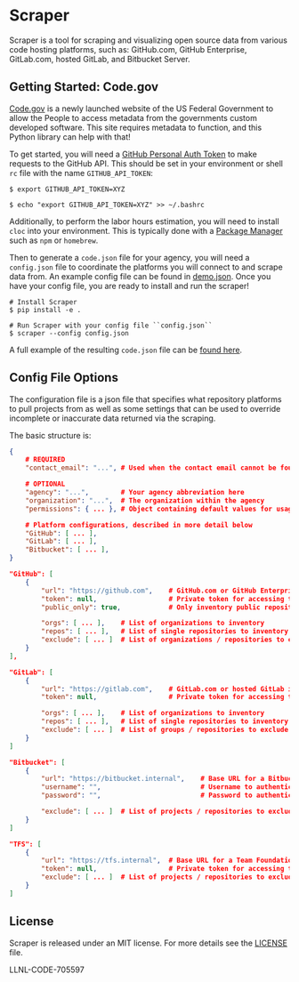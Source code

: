 # Scraper

Scraper is a tool for scraping and visualizing open source data from various
code hosting platforms, such as: GitHub.com, GitHub Enterprise, GitLab.com,
hosted GitLab, and Bitbucket Server.

## Getting Started: Code.gov

[Code.gov](https://code.gov) is a newly launched website of the US Federal
Government to allow the People to access metadata from the governments custom
developed software. This site requires metadata to function, and this Python
library can help with that!

To get started, you will need a [GitHub Personal Auth
Token](https://help.github.com/articles/creating-a-personal-access-token-for-the-command-line/)
to make requests to the GitHub API. This should be set in your environment or
shell ``rc`` file with the name ``GITHUB_API_TOKEN``:

    $ export GITHUB_API_TOKEN=XYZ

    $ echo "export GITHUB_API_TOKEN=XYZ" >> ~/.bashrc

Additionally, to perform the labor hours estimation, you will need to install
``cloc`` into your environment. This is typically done with a [Package
Manager](https://github.com/AlDanial/cloc#install-via-package-manager) such as
``npm`` or ``homebrew``.

Then to generate a ``code.json`` file for your agency, you will need a
``config.json`` file to coordinate the platforms you will connect to and scrape
data from. An example config file can be found in [demo.json](/demo.json). Once
you have your config file, you are ready to install and run the scraper!

    # Install Scraper
    $ pip install -e .

    # Run Scraper with your config file ``config.json``
    $ scraper --config config.json

A full example of the resulting ``code.json`` file can be [found
here](https://gist.github.com/IanLee1521/b7d7c0c2d8c24b10dd04edd5e8cab6c4).

## Config File Options

The configuration file is a json file that specifies what repository platforms
to pull projects from  as well as some settings that can be used to override
incomplete or inaccurate data returned via the scraping.

The basic structure is:

```json
{
    # REQUIRED
    "contact_email": "...", # Used when the contact email cannot be found otherwise

    # OPTIONAL
    "agency": "...",        # Your agency abbreviation here
    "organization": "...",  # The organization within the agency
    "permissions": { ... }, # Object containing default values for usageType and exemptionText

    # Platform configurations, described in more detail below
    "GitHub": [ ... ],
    "GitLab": [ ... ],
    "Bitbucket": [ ... ],
}
```

```json
"GitHub": [
    {
        "url": "https://github.com",    # GitHub.com or GitHub Enterprise URL to inventory
        "token": null,                  # Private token for accessing this GitHub instance
        "public_only": true,            # Only inventory public repositories

        "orgs": [ ... ],    # List of organizations to inventory
        "repos": [ ... ],   # List of single repositories to inventory
        "exclude": [ ... ]  # List of organizations / repositories to exclude from inventory
    }
],
```

```json
"GitLab": [
    {
        "url": "https://gitlab.com",    # GitLab.com or hosted GitLab instance URL to inventory
        "token": null,                  # Private token for accessing this GitHub instance

        "orgs": [ ... ],    # List of organizations to inventory
        "repos": [ ... ],   # List of single repositories to inventory
        "exclude": [ ... ]  # List of groups / repositories to exclude from inventory
    }
]
```

```json
"Bitbucket": [
    {
        "url": "https://bitbucket.internal",    # Base URL for a Bitbucket Server instance
        "username": "",                         # Username to authenticate with
        "password": "",                         # Password to authenticate with

        "exclude": [ ... ]  # List of projects / repositories to exclude from inventory
    }
]
```

```json
"TFS": [
    {
        "url": "https://tfs.internal",  # Base URL for a Team Foundation Server (TFS) or Visual Studio Team Services (VSTS) or Azure DevOps instance
        "token": null,                  # Private token for accessing this TFS instance
        "exclude": [ ... ]  # List of projects / repositories to exclude from inventory
    }
]
```

## License

Scraper is released under an MIT license. For more details see the
[LICENSE](/LICENSE) file.

LLNL-CODE-705597
